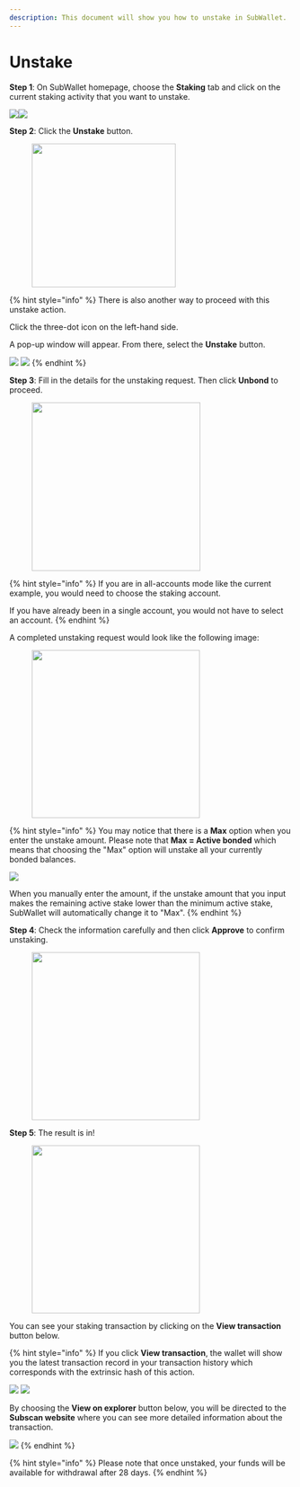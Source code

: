 ```yaml
---
description: This document will show you how to unstake in SubWallet.
---
```


# Unstake

**Step 1**: On SubWallet homepage, choose the **Staking** tab and click on the current staking activity that you want to unstake.

![](<../../.gitbook/assets/image (1863).png>)![](<../../.gitbook/assets/image (1864).png>)&#x20;

**Step 2**: Click the **Unstake** button.

<div align="left">

<figure><img src="../../.gitbook/assets/image (1870).png" alt="" width="256"><figcaption></figcaption></figure>

</div>

{% hint style="info" %}
There is also another way to proceed with this unstake action.

Click the three-dot icon on the left-hand side.

A pop-up window will appear. From there, select the **Unstake** button.

![](<../../.gitbook/assets/image (1874).png>) ![](<../../.gitbook/assets/image (1877).png>)&#x20;
{% endhint %}

**Step 3**: Fill in the details for the unstaking request. Then click **Unbond** to proceed.

<div align="left">

<figure><img src="../../.gitbook/assets/image (1865).png" alt="" width="300"><figcaption></figcaption></figure>

</div>

{% hint style="info" %}
If you are in all-accounts mode like the current example, you would need to choose the staking account.&#x20;

If you have already been in a single account, you would not have to select an account.
{% endhint %}

A completed unstaking request would look like the following image:

<div align="left">

<figure><img src="../../.gitbook/assets/image (1866).png" alt="" width="299"><figcaption></figcaption></figure>

</div>

{% hint style="info" %}
You may notice that there is a **Max** option when you enter the unstake amount. Please note that **Max = Active bonded** which means that choosing the "Max" option will unstake all your currently bonded balances.

![](<../../.gitbook/assets/image (1862).png>)&#x20;

When you manually enter the amount, if the unstake amount that you input makes the remaining active stake lower than the minimum active stake, SubWallet will automatically change it to "Max".
{% endhint %}

**Step 4**: Check the information carefully and then click **Approve** to confirm unstaking.

<div align="left">

<figure><img src="../../.gitbook/assets/image (1868).png" alt="" width="299"><figcaption></figcaption></figure>

</div>

**Step 5**: The result is in!

<div align="left">

<figure><img src="../../.gitbook/assets/image (1869).png" alt="" width="299"><figcaption></figcaption></figure>

</div>

You can see your staking transaction by clicking on the **View transaction** button below.

{% hint style="info" %}
If you click **View transaction**, the wallet will show you the latest transaction record in your transaction history which corresponds with the extrinsic hash of this action.

![](<../../.gitbook/assets/image (1871).png>) ![](<../../.gitbook/assets/image (1872).png>)&#x20;

By choosing the **View on explorer** button below, you will be directed to the **Subscan website** where you can see more detailed information about the transaction.

![](<../../.gitbook/assets/image (1873).png>)
{% endhint %}

{% hint style="info" %}
Please note that once unstaked, your funds will be available for withdrawal after 28 days.
{% endhint %}
